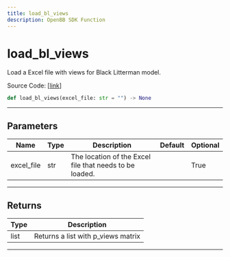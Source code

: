 ```yaml
---
title: load_bl_views
description: OpenBB SDK Function
---
```


# load_bl_views

Load a Excel file with views for Black Litterman model.

Source Code: [[link](https://github.com/OpenBB-finance/OpenBBTerminal/tree/main/openbb_terminal/portfolio/portfolio_optimization/excel_model.py#L101)]
```python
def load_bl_views(excel_file: str = "") -> None
```
---
## Parameters
| Name | Type | Description | Default | Optional |
| ---- | ---- | ----------- | ------- | -------- |
| excel_file | str | The location of the Excel file that needs to be loaded. |  | True |

---
## Returns
| Type | Description |
| ---- | ----------- |
| list | Returns a list with p_views matrix |
---
